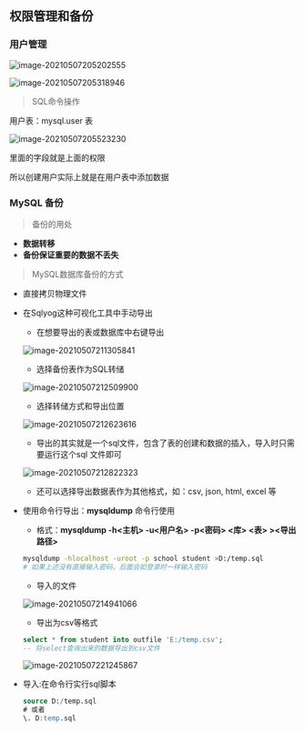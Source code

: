## 权限管理和备份

### 用户管理

![image-20210507205202555](https://img2020.cnblogs.com/blog/2213660/202105/2213660-20210507205203223-520731295.png) 

![image-20210507205318946](https://img2020.cnblogs.com/blog/2213660/202105/2213660-20210507205319284-1962088542.png) 

> SQL命令操作

用户表：mysql.user 表

![image-20210507205523230](https://img2020.cnblogs.com/blog/2213660/202105/2213660-20210507205523523-792064084.png) 

里面的字段就是上面的权限

所以创建用户实际上就是在用户表中添加数据



### MySQL 备份

> 备份的用处

- **数据转移**
- **备份保证重要的数据不丢失**

> MySQL数据库备份的方式

- 直接拷贝物理文件

- 在Sqlyog这种可视化工具中手动导出

    - 在想要导出的表或数据库中右键导出

    ![image-20210507211305841](https://img2020.cnblogs.com/blog/2213660/202105/2213660-20210507211306212-392890466.png) 

    - 选择备份表作为SQL转储

    ![image-20210507212509900](https://img2020.cnblogs.com/blog/2213660/202105/2213660-20210507212510232-2006824389.png) 

    - 选择转储方式和导出位置

    ![image-20210507212623616](https://img2020.cnblogs.com/blog/2213660/202105/2213660-20210507212624024-581510914.png) 

    - 导出的其实就是一个sql文件，包含了表的创建和数据的插入，导入时只需要运行这个sql 文件即可

    ![image-20210507212822323](https://img2020.cnblogs.com/blog/2213660/202105/2213660-20210507212822654-132204948.png) 

    - 还可以选择导出数据表作为其他格式，如：csv, json, html, excel 等

- 使用命令行导出：**mysqldump**  命令行使用

    - 格式：**mysqldump -h<主机> -u<用户名> -p<密码> <库> <表> ><导出路径>** 

    ```bash
    mysqldump -hlocalhost -uroot -p school student >D:/temp.sql
    # 如果上述没有直接输入密码，后面会如登录时一样输入密码
    ```

    - 导入的文件

    ![image-20210507214941066](https://img2020.cnblogs.com/blog/2213660/202105/2213660-20210507214941413-1089674876.png) 

    - 导出为csv等格式

    ```sql
    select * from student into outfile 'E:/temp.csv';
    -- 将select查询出来的数据导出到csv文件
    ```

    ![image-20210507221245867](https://img2020.cnblogs.com/blog/2213660/202105/2213660-20210507221246251-1795367894.png) 

- 导入:在命令行实行sql脚本

    ```sql
    source D:/temp.sql
    # 或者
    \. D:temp.sql
    ```

    

